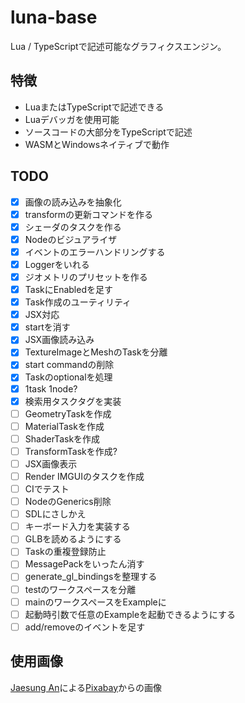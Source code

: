 # luna-base

Lua / TypeScriptで記述可能なグラフィクスエンジン。

## 特徴
 * LuaまたはTypeScriptで記述できる
 * Luaデバッガを使用可能
 * ソースコードの大部分をTypeScriptで記述
 * WASMとWindowsネイティブで動作

## TODO
 * [x] 画像の読み込みを抽象化
 * [x] transformの更新コマンドを作る
 * [x] シェーダのタスクを作る
 * [x] Nodeのビジュアライザ
 * [x] イベントのエラーハンドリングする
 * [x] Loggerをいれる
 * [x] ジオメトリのプリセットを作る
 * [x] TaskにEnabledを足す
 * [x] Task作成のユーティリティ
 * [x] JSX対応
 * [x] startを消す
 * [x] JSX画像読み込み
 * [x] TextureImageとMeshのTaskを分離
 * [x] start commandの削除
 * [x] Taskのoptionalを処理
 * [x] 1task 1node?
 * [x] 検索用タスクタグを実装
 * [ ] GeometryTaskを作成
 * [ ] MaterialTaskを作成
 * [ ] ShaderTaskを作成
 * [ ] TransformTaskを作成?
 * [ ] JSX画像表示
 * [ ] Render IMGUIのタスクを作成
 * [ ] CIでテスト
 * [ ] NodeのGenerics削除
 * [ ] SDLにさしかえ
 * [ ] キーボード入力を実装する
 * [ ] GLBを読めるようにする
 * [ ] Taskの重複登録防止
 * [ ] MessagePackをいったん消す
 * [ ] generate_gl_bindingsを整理する
 * [ ] testのワークスペースを分離
 * [ ] mainのワークスペースをExampleに
 * [ ] 起動時引数で任意のExampleを起動できるようにする
 * [ ] add/removeのイベントを足す

## 使用画像
<a href="https://pixabay.com/ja/users/ajs1980518-11074902/?utm_source=link-attribution&amp;utm_medium=referral&amp;utm_campaign=image&amp;utm_content=5365926">Jaesung An</a>による<a href="https://pixabay.com/ja/?utm_source=link-attribution&amp;utm_medium=referral&amp;utm_campaign=image&amp;utm_content=5365926">Pixabay</a>からの画像
